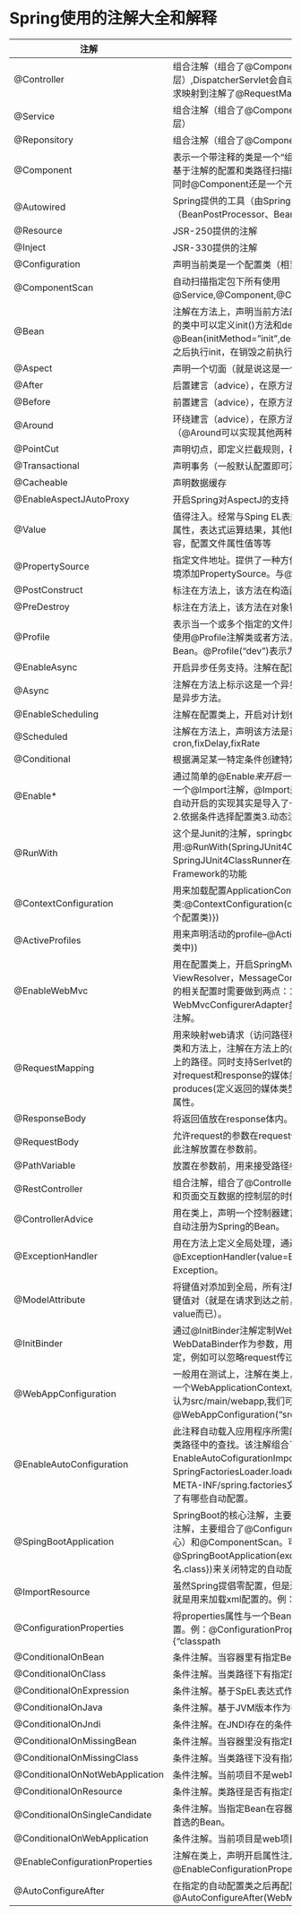 # Spring使用的注解大全和解释

| 注解                            | 解释                                                         |
| ------------------------------- | ------------------------------------------------------------ |
| @Controller                     | 组合注解（组合了@Component注解），应用在MVC层（控制层）,DispatcherServlet会自动扫描注解了此注解的类，然后将web请求映射到注解了@RequestMapping的方法上。 |
| @Service                        | 组合注解（组合了@Component注解），应用在service层（业务逻辑层） |
| @Reponsitory                    | 组合注解（组合了@Component注解），应用在dao层（数据访问层）  |
| @Component                      | 表示一个带注释的类是一个“组件”，成为Spring管理的Bean。当使用基于注解的配置和类路径扫描时，这些类被视为自动检测的候选对象。同时@Component还是一个元注解。 |
| @Autowired                      | Spring提供的工具（由Spring的依赖注入工具（BeanPostProcessor、BeanFactoryPostProcessor）自动注入。） |
| @Resource                       | JSR-250提供的注解                                            |
| @Inject                         | JSR-330提供的注解                                            |
| @Configuration                  | 声明当前类是一个配置类（相当于一个Spring配置的xml文件）      |
| @ComponentScan                  | 自动扫描指定包下所有使用@Service,@Component,@Controller,@Repository的类并注册 |
| @Bean                           | 注解在方法上，声明当前方法的返回值为一个Bean。返回的Bean对应的类中可以定义init()方法和destroy()方法，然后在@Bean(initMethod=”init”,destroyMethod=”destroy”)定义，在构造之后执行init，在销毁之前执行destroy。 |
| @Aspect                         | 声明一个切面（就是说这是一个额外功能）                       |
| @After                          | 后置建言（advice），在原方法前执行。                         |
| @Before                         | 前置建言（advice），在原方法后执行。                         |
| @Around                         | 环绕建言（advice），在原方法执行前执行，在原方法执行后再执行（@Around可以实现其他两种advice） |
| @PointCut                       | 声明切点，即定义拦截规则，确定有哪些方法会被切入             |
| @Transactional                  | 声明事务（一般默认配置即可满足要求，当然也可以自定义）       |
| @Cacheable                      | 声明数据缓存                                                 |
| @EnableAspectJAutoProxy         | 开启Spring对AspectJ的支持                                    |
| @Value                          | 值得注入。经常与Sping EL表达式语言一起使用，注入普通字符，系统属性，表达式运算结果，其他Bean的属性，文件内容，网址请求内容，配置文件属性值等等 |
| @PropertySource                 | 指定文件地址。提供了一种方便的、声明性的机制，用于向Spring的环境添加PropertySource。与@configuration类一起使用。 |
| @PostConstruct                  | 标注在方法上，该方法在构造函数执行完成之后执行。             |
| @PreDestroy                     | 标注在方法上，该方法在对象销毁之前执行。                     |
| @Profile                        | 表示当一个或多个指定的文件是活动的时，一个组件是有资格注册的。使用@Profile注解类或者方法，达到在不同情况下选择实例化不同的Bean。@Profile(“dev”)表示为dev时实例化。 |
| @EnableAsync                    | 开启异步任务支持。注解在配置类上。                           |
| @Async                          | 注解在方法上标示这是一个异步方法，在类上标示这个类所有的方法都是异步方法。 |
| @EnableScheduling               | 注解在配置类上，开启对计划任务的支持。                       |
| @Scheduled                      | 注解在方法上，声明该方法是计划任务。支持多种类型的计划任务：cron,fixDelay,fixRate |
| @Conditional                    | 根据满足某一特定条件创建特定的Bean                           |
| @Enable*                        | 通过简单的@Enable*来开启一项功能的支持。所有@Enable*注解都有一个@Import注解，@Import是用来导入配置类的，这也就意味着这些自动开启的实现其实是导入了一些自动配置的Bean(1.直接导入配置类2.依据条件选择配置类3.动态注册配置类) |
| @RunWith                        | 这个是Junit的注解，springboot集成了junit。一般在测试类里使用:@RunWith(SpringJUnit4ClassRunner.class) — SpringJUnit4ClassRunner在JUnit环境下提供Sprng TestContext Framework的功能 |
| @ContextConfiguration           | 用来加载配置ApplicationContext，其中classes属性用来加载配置类:@ContextConfiguration(classes = {TestConfig.class(自定义的一个配置类)}) |
| @ActiveProfiles                 | 用来声明活动的profile–@ActiveProfiles(“prod”(这个prod定义在配置类中)) |
| @EnableWebMvc                   | 用在配置类上，开启SpringMvc的Mvc的一些默认配置：如ViewResolver，MessageConverter等。同时在自己定制SpringMvc的相关配置时需要做到两点：1.配置类继承WebMvcConfigurerAdapter类2.就是必须使用这个@EnableWebMvc注解。 |
| @RequestMapping                 | 用来映射web请求（访问路径和参数），处理类和方法的。可以注解在类和方法上，注解在方法上的@RequestMapping路径会继承注解在类上的路径。同时支持Serlvet的request和response作为参数，也支持对request和response的媒体类型进行配置。其中有value(路径)，produces(定义返回的媒体类型和字符集)，method(指定请求方式)等属性。 |
| @ResponseBody                   | 将返回值放在response体内。返回的是数据而不是页面             |
| @RequestBody                    | 允许request的参数在request体中，而不是在直接链接在地址的后面。此注解放置在参数前。 |
| @PathVariable                   | 放置在参数前，用来接受路径参数。                             |
| @RestController                 | 组合注解，组合了@Controller和@ResponseBody,当我们只开发一个和页面交互数据的控制层的时候可以使用此注解。 |
| @ControllerAdvice               | 用在类上，声明一个控制器建言，它也组合了@Component注解，会自动注册为Spring的Bean。 |
| @ExceptionHandler               | 用在方法上定义全局处理，通过他的value属性可以过滤拦截的条件：@ExceptionHandler(value=Exception.class)–表示拦截所有的Exception。 |
| @ModelAttribute                 | 将键值对添加到全局，所有注解了@RequestMapping的方法可获得次键值对（就是在请求到达之前，往model里addAttribute一对name-value而已）。 |
| @InitBinder                     | 通过@InitBinder注解定制WebDataBinder（用在方法上，方法有一个WebDataBinder作为参数，用WebDataBinder在方法内定制数据绑定，例如可以忽略request传过来的参数Id等）。 |
| @WebAppConfiguration            | 一般用在测试上，注解在类上，用来声明加载的ApplicationContext是一个WebApplicationContext。他的属性指定的是Web资源的位置，默认为src/main/webapp,我们可以修改为：@WebAppConfiguration(“src/main/resources”)。 |
| @EnableAutoConfiguration        | 此注释自动载入应用程序所需的所有Bean——这依赖于Spring Boot在类路径中的查找。该注解组合了@Import注解，@Import注解导入了EnableAutoCofigurationImportSelector类，它使用SpringFactoriesLoader.loaderFactoryNames方法来扫描具有META-INF/spring.factories文件的jar包。而spring.factories里声明了有哪些自动配置。 |
| @SpingBootApplication           | SpringBoot的核心注解，主要目的是开启自动配置。它也是一个组合注解，主要组合了@Configurer，@EnableAutoConfiguration（核心）和@ComponentScan。可以通过@SpringBootApplication(exclude={想要关闭的自动配置的类名.class})来关闭特定的自动配置。 |
| @ImportResource                 | 虽然Spring提倡零配置，但是还是提供了对xml文件的支持，这个注解就是用来加载xml配置的。例：@ImportResource({“classpath |
| @ConfigurationProperties        | 将properties属性与一个Bean及其属性相关联，从而实现类型安全的配置。例：@ConfigurationProperties(prefix=”authot”，locations={“classpath |
| @ConditionalOnBean              | 条件注解。当容器里有指定Bean的条件下。                       |
| @ConditionalOnClass             | 条件注解。当类路径下有指定的类的条件下。                     |
| @ConditionalOnExpression        | 条件注解。基于SpEL表达式作为判断条件。                       |
| @ConditionalOnJava              | 条件注解。基于JVM版本作为判断条件。                          |
| @ConditionalOnJndi              | 条件注解。在JNDI存在的条件下查找指定的位置。                 |
| @ConditionalOnMissingBean       | 条件注解。当容器里没有指定Bean的情况下。                     |
| @ConditionalOnMissingClass      | 条件注解。当类路径下没有指定的类的情况下。                   |
| @ConditionalOnNotWebApplication | 条件注解。当前项目不是web项目的条件下。                      |
| @ConditionalOnResource          | 条件注解。类路径是否有指定的值。                             |
| @ConditionalOnSingleCandidate   | 条件注解。当指定Bean在容器中只有一个，后者虽然有多个但是指定首选的Bean。 |
| @ConditionalOnWebApplication    | 条件注解。当前项目是web项目的情况下。                        |
| @EnableConfigurationProperties  | 注解在类上，声明开启属性注入，使用@Autowired注入。例：@EnableConfigurationProperties(HttpEncodingProperties.class)。 |
| @AutoConfigureAfter             | 在指定的自动配置类之后再配置。例：@AutoConfigureAfter(WebMvcAutoConfiguration.class) |